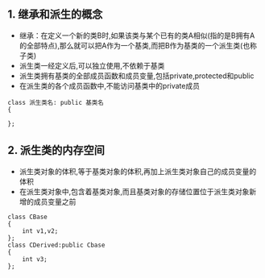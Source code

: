  ## 1. 继承和派生的概念

* 继承：在定义一个新的类B时,如果该类与某个已有的类A相似(指的是B拥有A的全部特点),那么就可以把A作为一个基类,而把B作为基类的一个派生类(也称子类)
* 派生类一经定义后,可以独立使用,不依赖于基类
* 派生类拥有基类的全部成员函数和成员变量,包括private,protected和public
* 在派生类的各个成员函数中,不能访问基类中的private成员

```
class 派生类名: public 基类名
{
    
};
```

## 2. 派生类的内存空间

* 派生类对象的体积,等于基类对象的体积,再加上派生类对象自己的成员变量的体积
* 在派生类对象中,包含着基类对象,而且基类对象的存储位置位于派生类对象新增的成员变量之前

```
class CBase
{
    int v1,v2;
};
class CDerived:public Cbase
{
    int v3;
};
```
